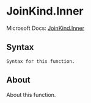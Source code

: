 # JoinKind.Inner

Microsoft Docs: [JoinKind.Inner](https://docs.microsoft.com/en-us/powerquery-m/joinkind-inner)

## Syntax

```
Syntax for this function.
```

## About

About this function.

